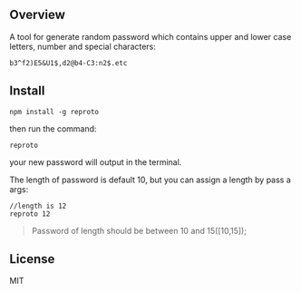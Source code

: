## Overview
A tool for generate random password which contains upper and lower case letters, number and special characters:

```
b3^f2)E5&U1$,d2@b4-C3:n2$.etc
```

## Install

```
npm install -g reproto
```
then run the command:

```
reproto
```

your new password will output in the terminal.

The length of password is default 10, but you can assign a length by pass a args:

```
//length is 12
reproto 12
```

> Password of length should be between 10 and 15([10,15]);

## License

MIT
